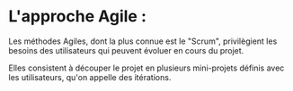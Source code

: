 L'approche Agile :
==================

Les méthodes Agiles, dont la plus connue est le "Scrum", privilègient les besoins des utilisateurs qui peuvent évoluer en cours du projet.

Elles consistent à découper le projet en plusieurs mini-projets définis avec les utilisateurs, qu'on appelle des itérations.